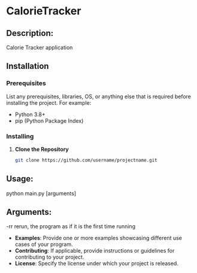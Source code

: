 # CalorieTracker
## Description:
Calorie Tracker application
## Installation

### Prerequisites
List any prerequisites, libraries, OS, or anything else that is required before installing the project. For example:
- Python 3.8+
- pip (Python Package Index)

### Installing
1. **Clone the Repository**
   ```sh
   git clone https://github.com/username/projectname.git
   ```

## Usage:
python main.py [arguments]
## Arguments:
-rr  rerun, the program as if it is the first time running

- **Examples**: Provide one or more examples showcasing different use cases of your program.
- **Contributing**: If applicable, provide instructions or guidelines for contributing to your project.
- **License**: Specify the license under which your project is released.

